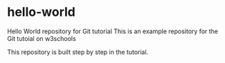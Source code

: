 # hello-world
Hello World repository for Git tutorial
This is an example repository for the Git tutoial on w3schools

This repository is built step by step in the tutorial.
